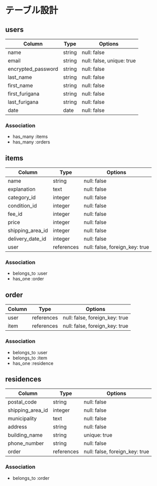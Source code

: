 # テーブル設計

## users

| Column             | Type     | Options                   |
| ------------------ | -------- | ------------------------- |
| name               | string   | null: false               |
| email              | string   | null: false, unique: true |
| encrypted_password | string   | null: false               |
| last_name          | string   | null: false               |
| first_name         | string   | null: false               |
| first_furigana     | string   | null: false               |
| last_furigana      | string   | null: false               |
| date               | date     | null: false               |

### Association

- has_many :items
- has_many :orders


## items

| Column             | Type       | Options                        |
| ------------------ | -----------| ------------------------------ |
| name               | string     | null: false                    |
| explanation        | text       | null: false                    |
| category_id        | integer    | null: false                    |
| condition_id       | integer    | null: false                    |
| fee_id             | integer    | null: false                    |
| price              | integer    | null: false                    |
| shipping_area_id   | integer    | null: false                    |
| delivery_date_id   |  integer   | null: false                    |
| user               | references | null: false, foreign_key: true |

### Association
- belongs_to :user
- has_one :order

## order

| Column    | Type       | Options                        |
| --------- | ---------- | ------------------------------ |
| user      | references | null: false, foreign_key: true |
| item      | references | null: false, foreign_key: true |

### Association

- belongs_to :user
- belongs_to :item
- has_one :residence

## residences

| Column           | Type       | Options                        |
| ---------------- | ---------- | ------------------------------ |
| postal_code      | string     | null: false                    |
| shipping_area_id | integer    | null: false                    |
| municipality     | text       | null: false                    |
| address          | string     | null: false                    |
| building_name    | string     | unique: true                   |
| phone_number     | string     | null: false                    |
| order            | references | null: false, foreign_key: true |

### Association

- belongs_to :order


